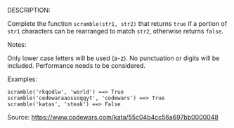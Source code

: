 DESCRIPTION:

Complete the function `scramble(str1, str2)` that returns `true` if a portion of `str1` characters can be rearranged to match `str2`, otherwise returns `false`.

Notes:

Only lower case letters will be used (a-z). No punctuation or digits will be included.
Performance needs to be considered.

Examples:

```
scramble('rkqodlw', 'world') ==> True
scramble('cedewaraaossoqqyt', 'codewars') ==> True
scramble('katas', 'steak') ==> False
```

Source: https://www.codewars.com/kata/55c04b4cc56a697bb0000048